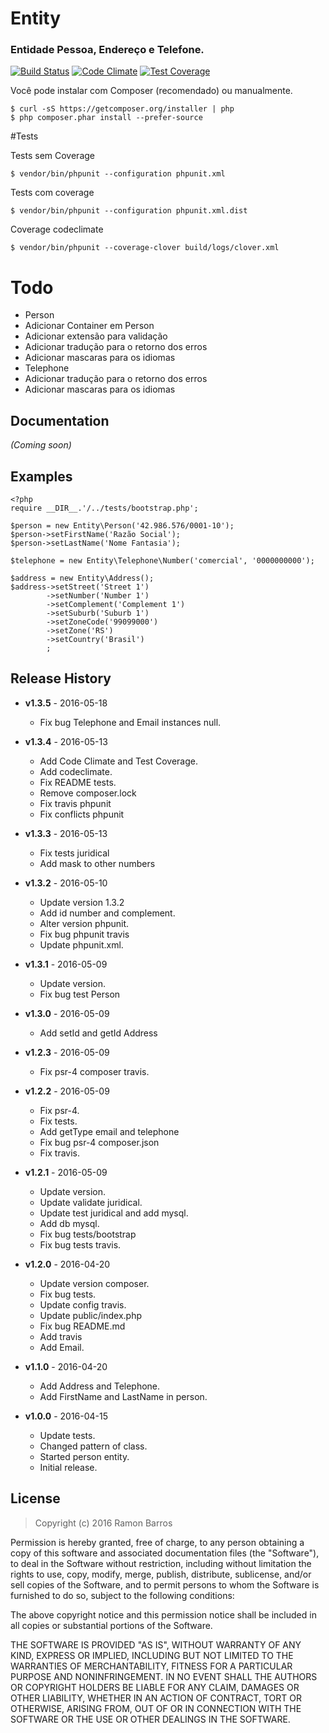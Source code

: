 # Entity

### Entidade Pessoa, Endereço e Telefone.

[![Build Status](https://travis-ci.org/rbarros/Entity.svg?branch=master)](https://travis-ci.org/rbarros/Entity)
[![Code Climate](https://codeclimate.com/github/rbarros/Entity/badges/gpa.svg)](https://codeclimate.com/github/rbarros/Entity)
[![Test Coverage](https://codeclimate.com/github/rbarros/Entity/badges/coverage.svg)](https://codeclimate.com/github/rbarros/Entity/coverage)

Você pode instalar com Composer (recomendado) ou manualmente.

```
$ curl -sS https://getcomposer.org/installer | php
$ php composer.phar install --prefer-source
```
#Tests

Tests sem Coverage
```
$ vendor/bin/phpunit --configuration phpunit.xml
```

Tests com coverage
```
$ vendor/bin/phpunit --configuration phpunit.xml.dist
```

Coverage codeclimate
```
$ vendor/bin/phpunit --coverage-clover build/logs/clover.xml
```

# Todo
- Person
 - Adicionar Container em Person
 - Adicionar extensão para validação
 - Adicionar tradução para o retorno dos erros
 - Adicionar mascaras para os idiomas
- Telephone
 - Adicionar tradução para o retorno dos erros
 - Adicionar mascaras para os idiomas


## Documentation
_(Coming soon)_

## Examples
```
<?php
require __DIR__.'/../tests/bootstrap.php';

$person = new Entity\Person('42.986.576/0001-10');
$person->setFirstName('Razão Social');
$person->setLastName('Nome Fantasia');

$telephone = new Entity\Telephone\Number('comercial', '0000000000');

$address = new Entity\Address();
$address->setStreet('Street 1')
        ->setNumber('Number 1')
        ->setComplement('Complement 1')
        ->setSuburb('Suburb 1')
        ->setZoneCode('99099000')
        ->setZone('RS')
        ->setCountry('Brasil')
        ;
```

## Release History

* **v1.3.5** - 2016-05-18
   - Fix bug Telephone and Email instances null.

* **v1.3.4** - 2016-05-13
   - Add Code Climate and Test Coverage.
   - Add codeclimate.
   - Fix README tests.
   - Remove composer.lock
   - Fix travis phpunit
   - Fix conflicts phpunit

* **v1.3.3** - 2016-05-13
   - Fix tests juridical
   - Add mask to other numbers

* **v1.3.2** - 2016-05-10
   - Update version 1.3.2
   - Add id number and complement.
   - Alter version phpunit.
   - Fix bug phpunit travis
   - Update phpunit.xml.

* **v1.3.1** - 2016-05-09
   - Update version.
   - Fix bug test Person

* **v1.3.0** - 2016-05-09
   - Add setId and getId Address

* **v1.2.3** - 2016-05-09
   - Fix psr-4 composer travis.

* **v1.2.2** - 2016-05-09
   - Fix psr-4.
   - Fix tests.
   - Add getType email and telephone
   - Fix bug psr-4 composer.json
   - Fix travis.

* **v1.2.1** - 2016-05-09
   - Update version.
   - Update validate juridical.
   - Update test juridical and add mysql.
   - Add db mysql.
   - Fix bug tests/bootstrap
   - Fix bug tests travis.

* **v1.2.0** - 2016-04-20
   - Update version composer.
   - Fix bug tests.
   - Update config travis.
   - Update public/index.php
   - Fix bug README.md
   - Add travis
   - Add Email.

* **v1.1.0** - 2016-04-20
   - Add Address and Telephone.
   - Add FirstName and LastName in person.

* **v1.0.0** - 2016-04-15
   - Update tests.
   - Changed pattern of class.
   - Started person entity.
   - Initial release.

## License
> Copyright (c) 2016 Ramon Barros

Permission is hereby granted, free of charge, to any person
obtaining a copy of this software and associated documentation
files (the "Software"), to deal in the Software without
restriction, including without limitation the rights to use,
copy, modify, merge, publish, distribute, sublicense, and/or sell
copies of the Software, and to permit persons to whom the
Software is furnished to do so, subject to the following
conditions:

The above copyright notice and this permission notice shall be
included in all copies or substantial portions of the Software.

THE SOFTWARE IS PROVIDED "AS IS", WITHOUT WARRANTY OF ANY KIND,
EXPRESS OR IMPLIED, INCLUDING BUT NOT LIMITED TO THE WARRANTIES
OF MERCHANTABILITY, FITNESS FOR A PARTICULAR PURPOSE AND
NONINFRINGEMENT. IN NO EVENT SHALL THE AUTHORS OR COPYRIGHT
HOLDERS BE LIABLE FOR ANY CLAIM, DAMAGES OR OTHER LIABILITY,
WHETHER IN AN ACTION OF CONTRACT, TORT OR OTHERWISE, ARISING
FROM, OUT OF OR IN CONNECTION WITH THE SOFTWARE OR THE USE OR
OTHER DEALINGS IN THE SOFTWARE.
